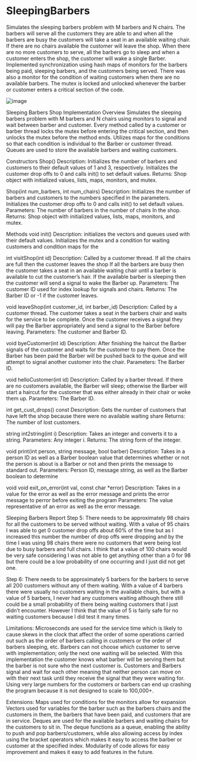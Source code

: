 # SleepingBarbers
Simulates the sleeping barbers problem with M barbers and N chairs. The barbers will serve all the customers they are able to and when all the barbers are busy the customers will take a seat in an available waiting chair. If there are no chairs available the customer will leave the shop. When there are no more customers to serve, all the barbers go to sleep and when a customer enters the shop, the customer will wake a single Barber. Implemented  synchronization using hash maps of monitors for the barbers being paid, sleeping barbers, and the customers being served. There was also a monitor for the condition of waiting customers when there are no available barbers. The mutex is locked and unlocked whenever the barber or customer enters a critical section of the code.

![image](https://user-images.githubusercontent.com/53063791/153731949-0ba8e2b9-048d-4f6b-8a66-5aca53bd79f3.png)

Sleeping Barbers Shop Implementation
Overview
Simulates the sleeping barbers problem with M barbers and N chairs using monitors to signal and wait between barber and customer. Every method called by a customer or barber thread locks the mutex before entering the critical section, and then unlocks the mutex before the method ends. Utilizes maps for the conditions so that each condition is individual to the Barber or customer thread. Queues are used to store the available barbers and waiting customers.

Constructors
Shop() 
Description: Initializes the number of barbers and customers to their default values of 1 and 3, respectively. Initializes the customer drop offs to 0 and calls init() to set default values.
Returns: Shop object with initialized values, lists, maps, monitors, and mutex.

Shop(int num_barbers, int num_chairs) 
Description: Initializes the number of barbers and customers to the numbers specified in the parameters. Initializes the customer drop offs to 0 and calls init() to set default values.
Parameters: The number of barbers in the number of chairs In the shop.
Returns: Shop object with initialized values, lists, maps, monitors, and mutex.

Methods
void init() 
Description: initializes the vectors and queues used with their default values. Initializes the mutex and a condition for waiting customers and condition maps for the 

int visitShop(int id) 
Description: Called by a customer thread. If all the chairs are full then the customer leaves the shop If all the barbers are busy then the customer takes a seat in an available waiting chair until a barber is available to cut the customer’s hair. If the available barber is sleeping then the customer will send a signal to wake the Barber up. 
Parameters: The customer ID used for index lookup for signals and chairs.
Returns: The Barber ID or -1 if the customer leaves.

void leaveShop(int customer_id, int barber_id) 
Description: Called by a customer thread. The customer takes a seat in the barbers chair and waits for the service to be complete. Once the customer receives a signal they will pay the Barber appropriately and send a signal to the Barber before leaving.
Parameters: The customer and Barber ID.




void byeCustomer(int id) 
Description: After finishing the haircut the Barber signals of the customer and waits for the customer to pay them. Once the Barber has been paid the Barber will be pushed back to the queue and will attempt to signal another customer into the chair.
Parameters: The Barber ID.

void helloCustomer(int id) 
Description: Called by a barber thread. If there are no customers available, the Barber will sleep; otherwise the Barber will start a haircut for the customer that was either already in their chair or woke them up. 
Parameters: The Barber ID.

int get_cust_drops() const 
Description: Gets the number of customers that have left the shop because there were no available waiting share
Returns: The number of lost customers.

string int2string(int i)
Description: Takes an integer and converts it to a string.
Parameters: Any integer i.
Returns: The string form of the integer.

void print(int person, string message, bool barber) 
Description: Takes in a person ID as well as a Barber boolean value that determines whether or not the person is about is a Barber or not and then prints the message to standard out.
Parameters: Person ID, message string, as well as the Barber boolean to determine 

void void exit_on_error(int val, const char *error) 
Description: Takes in a value for the error as well as the error message and prints the error message to perror before exiting the program
Parameters: The value representative of an error as well as the error message.

Sleeping Barbers Report
Step 5:
There needs to be approximately 98 chairs for all the customers to be served without waiting. With a value of 95 chairs I was able to get 0 customer drop offs about 60% of the time but as I increased this number the number of drop offs were dropping and by the time I was using 98 chairs there were no customers that were being lost due to busy barbers and full chairs. I think that a value of 100 chairs would be very safe considering I was not able to get anything other than a 0 for 98 but there could be a low probability of one occurring and I just did not get one.

Step 6:
There needs to be approximately 5 barbers for the barbers to serve all 200 customers without any of them waiting. With a value of 4 barbers there were usually no customers waiting in the available chairs, but with a value of 5 barbers, I never had any customers waiting although there still could be a small probability of there being waiting customers that I just didn’t encounter. However I think that the value of 5 is fairly safe for no waiting customers because I did test it many times. 

Limitations:
Microseconds are used for the service time which is likely to cause skews in the clock that affect the order of some operations carried out such as the order of barbers calling in customers or the order of barbers sleeping, etc.
Barbers can not choose which customer to serve with implementation; only the next one waiting will be selected. With this implementation the customer knows what barber will be serving them but the barber is not sure who the next customer is.
Customers and Barbers signal and wait for each other meaning that neither person can move on with their next task until they receive the signal that they were waiting for.
Using very large numbers for the customers or barbers can end up crashing the program because it is not designed to scale to 100,000+.

Extensions:
Maps used for conditions for the monitors allow for expansion 
Vectors used for variables for the barber such as the barbers chairs and the customers in them, the barbers that have been paid, and customers that are in service.
Deques are used for the available barbers and waiting chairs for the customers to sit in. The deque functions as a queue, enabling the ability to push and pop barbers/customers, while also allowing access by index using the bracket operators which makes it easy to access the barber or customer at the specified index.
Modularity of code allows for easy improvement and makes it easy to add features in the future.



